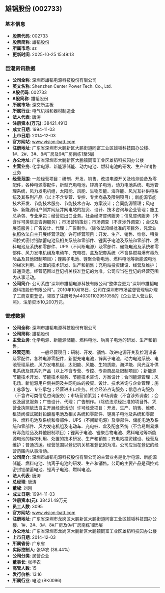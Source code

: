 ## 雄韬股份 (002733)

### 基本信息

- **股票代码**: 002733
- **股票简称**: 雄韬股份
- **所属市场**: sz
- **更新时间**: 2025-10-25 15:49:13

### 巨潮资讯数据

- **公司全称**: 深圳市雄韬电源科技股份有限公司
- **英文名称**: Shenzhen Center Power Tech. Co., Ltd.
- **A股代码**: 002733
- **A股简称**: 雄韬股份
- **所属市场**: 深交所主板
- **所属行业**: 电气机械和器材制造业
- **法人代表**: 唐涛
- **注册资本(万元)**: 38421.4913
- **成立日期**: 1994-11-03
- **上市日期**: 2014-12-03
- **官方网站**: www.vision-batt.com
- **注册地址**: 广东省深圳市大鹏新区大鹏街道同富工业区雄韬科技园办公楼、1#、2#、3#、8#厂房及9#厂房南栋1至5层
- **办公地址**: 广东省深圳市大鹏新区大鹏镇同富工业区雄韬科技园办公楼
- **主营业务**: 化学电源、新能源储能、动力电池、燃料电池的研发、生产和销售业务
- **经营范围**: 一般经营项目：研制、开发、销售、改进电源开关及检测设备及零配件，各种电源零配件，新型充电电池，锌离子电池，动力电池系统、电池管理系统，风力发电机组，太阳能、风能、生物质能、海洋能、风光互补供电系统及其系列产品（以上不含专营、专控、专卖商品及限制项目）；新能源节能技术开发、节能技术服务、节能技术咨询、方案设计；合同能源管理；风电场、新能源用户侧并网及并网电站的投资、设计、技术咨询与企业管理；施工总承包、专业承包；经营进出口业务。社会经济咨询服务；信息咨询服务（不含许可类信息咨询服务）；市场营销策划；市场调查（不含涉外调查）；会议及展览服务；广告设计、代理；广告制作。（除依法须经批准的项目外，凭营业执照依法自主开展经营活动）许可经营项目：开发、生产、销售、维修、租赁阀控式密封铅酸蓄电池及相关系统和零部件、锂离子电池及系统和零部件、燃料电池及系统和零部件、UPS（不间断电源）及零部件、储能电池及系统和零部件、风力发电机组及电动车、充电桩、盒及配套系统（不含易燃易爆有毒危险品及其他限制项目）；锂离子电池、锂聚合物电池、燃料电池等新能源电池的梯次利用、处置的技术研发、生产和销售；充电站投资建设、经营及维护；普通货运。经营范围以登记机关核准登记的为准。公司应当在登记的经营范围内从事活动。
- **公司简介**: 公司系由“深圳市雄韬电源科技有限公司”整体变更为“深圳市雄韬电源科技股份有限公司”。2010年10月18日，公司在深圳市市场监督管理局办理了工商变更登记，领取了注册号为440301102951056的《企业法人营业执照》，注册资本10,200万元。

### 雪球数据

- **公司全称**: 深圳市雄韬电源科技股份有限公司
- **公司简称**: 雄韬股份
- **主营业务**: 化学电源、新能源储能、燃料电池、钠离子电池的研发、生产和销售。
- **经营范围**: 　　一般经营项目：研制、开发、销售、改进电源开关及检测设备及零配件，各种电源零配件，新型充电电池，锌离子电池，动力电池系统、电池管理系统，风力发电机组，太阳能、风能、生物质能、海洋能、风光互补供电系统及其系列产品（以上不含专营、专控、专卖商品及限制项目）；新能源节能技术开发、节能技术服务、节能技术咨询、方案设计；合同能源管理；风电场、新能源用户侧并网及并网电站的投资、设计、技术咨询与企业管理；施工总承包、专业承包；经营进出口业务。社会经济咨询服务；信息咨询服务（不含许可类信息咨询服务）；市场营销策划；市场调查（不含涉外调查）；会议及展览服务；广告设计、代理；广告制作。（除依法须经批准的项目外，凭营业执照依法自主开展经营活动）许可经营项目：开发、生产、销售、维修、租赁阀控式密封铅酸蓄电池及相关系统和零部件、锂离子电池及系统和零部件、燃料电池及系统和零部件、UPS（不间断电源）及零部件、储能电池及系统和零部件、风力发电机组及电动车、充电桩、盒及配套系统（不含易燃易爆有毒危险品及其他限制项目）；锂离子电池、锂聚合物电池、燃料电池等新能源电池的梯次利用、处置的技术研发、生产和销售；充电站投资建设、经营及维护；普通货运。经营范围以登记机关核准登记的为准。公司应当在登记的经营范围内从事活动。
- **公司简介**: 深圳市雄韬电源科技股份有限公司的主营业务是化学电源、新能源储能、燃料电池、钠离子电池的研发、生产和销售。公司的主要产品是阀控式密封铅酸蓄电池、锂离子电池、燃料电池。
- **法人代表**: 唐涛
- **总经理**: 唐涛
- **董秘**: 刘刚
- **成立日期**: 1994-11-03
- **注册资本(元)**: 38421.49万元
- **员工人数**: 3095
- **官方网站**: www.vision-batt.com
- **注册地址**: 广东省深圳市龙岗区大鹏新区大鹏街道同富工业区雄韬科技园办公楼、1#、2#、3#、8#厂房及9#厂房南栋1至5层
- **办公地址**: 广东省深圳市龙岗区大鹏新区大鹏镇同富工业区雄韬科技园办公楼
- **上市日期**: 2014-12-03
- **所属省份**: 广东省
- **实际控制人**: 张华农 (36.44%)
- **公司分类**: 民营企业
- **董事长**: 张华农
- **高管人数**: 15
- **发行价格**: 13.16
- **所属行业**: 电池 (BK0096)

---